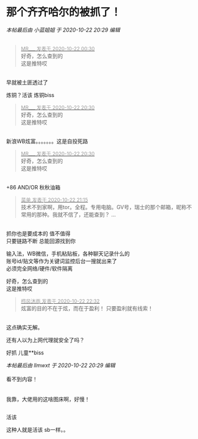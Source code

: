 # 那个齐齐哈尔的被抓了！


<i class="pstatus"> 本帖最后由 小蓝姐姐 于 2020-10-22 20:29 编辑 </i><br />
<br />
<img id="aimg_Q0Ppk" onclick="zoom(this, this.src, 0, 0, 0)" class="zoom" src="https://www.picbed.cn/images/2020/10/22/7aec54e736d12f2e3d5e41d8e325ad658435681a.jpg" onmouseover="img_onmouseoverfunc(this)" onload="thumbImg(this)" border="0" alt="" /><br />
<img id="aimg_eV1o3" onclick="zoom(this, this.src, 0, 0, 0)" class="zoom" src="https://www.picbed.cn/images/2020/10/22/5bafa40f4bfbfbed8f1fa9ffd5178f31adc31fde.jpg" onmouseover="img_onmouseoverfunc(this)" onload="thumbImg(this)" border="0" alt="" />

<div class="quote"><blockquote><font size="2"><a href="https://www.hostloc.com/forum.php?mod=redirect&amp;goto=findpost&amp;pid=9337857&amp;ptid=757341" target="_blank"><font color="#999999">MR___ 发表于 2020-10-22 00:30</font></a></font><br />
好奇，怎么查到的<br />
这是推特哎</blockquote></div><br />
早就被土匪透过了

炼铜？活该 炼铜biss

<div class="quote"><blockquote><font size="2"><a href="https://www.hostloc.com/forum.php?mod=redirect&amp;goto=findpost&amp;pid=9337857&amp;ptid=757341" target="_blank"><font color="#999999">MR___ 发表于 2020-10-22 20:30</font></a></font><br />
好奇，怎么查到的<br />
这是推特哎</blockquote></div><br />
新浪WB炫富。。。。。。。这是自投死路

<div class="quote"><blockquote><font size="2"><a href="https://www.hostloc.com/forum.php?mod=redirect&amp;goto=findpost&amp;pid=9337857&amp;ptid=757341" target="_blank"><font color="#999999">MR___ 发表于 2020-10-22 20:30</font></a></font><br />
好奇，怎么查到的<br />
这是推特哎</blockquote></div><br />
+86 AND/OR 秋秋油箱

<div class="quote"><blockquote><font size="2"><a href="https://www.hostloc.com/forum.php?mod=redirect&amp;goto=findpost&amp;pid=9338057&amp;ptid=757341" target="_blank"><font color="#999999">菜单 发表于 2020-10-22 21:15</font></a></font><br />
技术不到家啊，用tor。全程。专用电脑。GV号，瑞士的那个邮箱，昵称不常用的那种。我就不信了，还能查到？ ...</blockquote></div><br />
抓你也是要成本的 值不值得<br />
只要链路不断 总能回源找到你

输入法，WB微信，手机粘贴板，各种聊天记录什么的<br />
账号id/贴文等作为关键词监控后台一搜就出来了<br />
必须完全网络/硬件/软件隔离

好奇，怎么查到的<br />
这是推特哎

<div class="quote"><blockquote><font size="2"><a href="https://www.hostloc.com/forum.php?mod=redirect&amp;goto=findpost&amp;pid=9338458&amp;ptid=757341" target="_blank"><font color="#999999">栉风沐雨 发表于 2020-10-22 22:32</font></a></font><br />
炫富的目的不在于炫，而在于盈利！ 只要盈利就有线索！</blockquote></div><br />
这点确实无解。

还有人以为上网代理就安全了吗？ <img src="static/image/smiley/default/titter.gif" smilieid="9" border="0" alt="" /><img id="aimg_Nb2BK" onclick="zoom(this, this.src, 0, 0, 0)" class="zoom" src="https://cdn.jsdelivr.net/gh/hishis/forum-master/public/images/patch.gif" onmouseover="img_onmouseoverfunc(this)" onload="thumbImg(this)" border="0" alt="" />

好抓 儿童**biss

<i class="pstatus"> 本帖最后由 llmwxt 于 2020-10-22 20:29 编辑 </i><br />
<br />
看不到内容！<br />
<br />
<img src="static/image/smiley/default/lol.gif" smilieid="12" border="0" alt="" /><img src="static/image/smiley/default/lol.gif" smilieid="12" border="0" alt="" /><img src="static/image/smiley/default/lol.gif" smilieid="12" border="0" alt="" /><br />
<br />
我靠，大佬用的这啥图床啊，好慢！

<img id="aimg_Nu157" onclick="zoom(this, this.src, 0, 0, 0)" class="zoom" src="https://pics7.baidu.com/feed/8cb1cb1349540923b2a47caf02a0a90eb1de4915.jpeg?token=332f6d03e00b47f2b111b6bc1b655541" onmouseover="img_onmouseoverfunc(this)" onload="thumbImg(this)" border="0" alt="" />

活该

这种人就是活该 sb一样。。<img id="aimg_m8HLt" onclick="zoom(this, this.src, 0, 0, 0)" class="zoom" src="https://cdn.jsdelivr.net/gh/hishis/forum-master/public/images/patch.gif" onmouseover="img_onmouseoverfunc(this)" onload="thumbImg(this)" border="0" alt="" />
